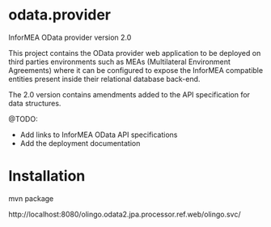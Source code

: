 odata.provider
==============

InforMEA OData provider version 2.0

This project contains the OData provider web application to be deployed on third parties environments such as MEAs (Multilateral Environment Agreements) where it can be configured to expose the InforMEA compatible entities present inside their relational database back-end.

The 2.0 version contains amendments added to the API specification for data structures.

@TODO:

* Add links to InforMEA OData API specifications
* Add the deployment documentation
   

Installation
============

mvn package

http://localhost:8080/olingo.odata2.jpa.processor.ref.web/olingo.svc/
